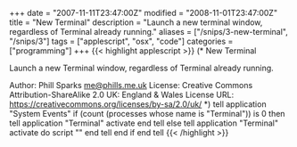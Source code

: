 +++
date = "2007-11-11T23:47:00Z"
modified = "2008-11-01T23:47:00Z"
title = "New Terminal"
description = "Launch a new terminal window, regardless of Terminal already running."
aliases = ["/snips/3-new-terminal", "/snips/3"]
tags = ["applescript", "osx", "code"]
categories = ["programming"]
+++
{{< highlight applescript >}}
(*
New Terminal

Launch a new Terminal window, regardless of Terminal already running.

Author: Phill Sparks <me@phills.me.uk>
License: Creative Commons Attribution-ShareAlike 2.0 UK: England & Wales
License URL: https://creativecommons.org/licenses/by-sa/2.0/uk/
*)
tell application "System Events"
    if (count (processes whose name is "Terminal")) is 0 then
        tell application "Terminal"
            activate
        end tell
    else
        tell application "Terminal"
            activate
            do script ""
        end tell
    end if
end tell
{{< /highlight >}}
